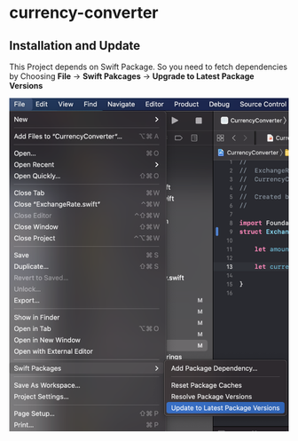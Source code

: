 # currency-converter
## Installation and Update
This Project depends on Swift Package. So you need to fetch dependencies by Choosing **File** -> **Swift Pakcages** -> **Upgrade to Latest Package Versions**

![image](./picture_1.png)
